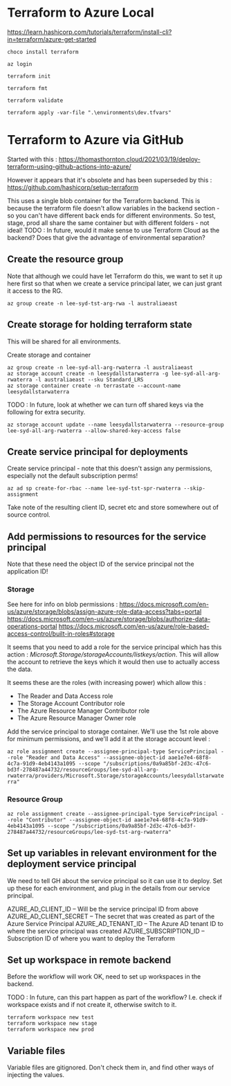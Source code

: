 # Terraform to Azure Local
https://learn.hashicorp.com/tutorials/terraform/install-cli?in=terraform/azure-get-started

`choco install terraform`

`az login`

`terraform init`

`terraform fmt`

`terraform validate`

`terraform apply -var-file ".\environments\dev.tfvars"`

# Terraform to Azure via GitHub
Started with this : https://thomasthornton.cloud/2021/03/19/deploy-terraform-using-github-actions-into-azure/

However it appears that it's obsolete and has been superseded by this : https://github.com/hashicorp/setup-terraform

This uses a single blob container for the Terraform backend. This is because the terraform file doesn't allow variables in the backend section - so you can't have different back ends for different environments. So test, stage, prod all share the same container but with different folders - not ideal! TODO : In future, would it make sense to use Terraform Cloud as the backend? Does that give the advantage of environmental separation?

## Create the resource group
Note that although we could have let Terraform do this, we want to set it up here first so that when we create a service principal later, we can just grant it access to the RG.

`az group create -n lee-syd-tst-arg-rwa -l australiaeast`

## Create storage for holding terraform state
This will be shared for all environments.

Create storage and container

```
az group create -n lee-syd-all-arg-rwaterra -l australiaeast
az storage account create -n leesydallstarwaterra -g lee-syd-all-arg-rwaterra -l australiaeast --sku Standard_LRS
az storage container create -n terrastate --account-name leesydallstarwaterra
```

TODO : In future, look at whether we can turn off shared keys via the following for extra security.

`az storage account update --name leesydallstarwaterra --resource-group lee-syd-all-arg-rwaterra --allow-shared-key-access false`    

## Create service principal for deployments

Create service principal - note that this doesn't assign any permissions, especially not the default subscription perms!

`az ad sp create-for-rbac --name lee-syd-tst-spr-rwaterra --skip-assignment`

Take note of the resulting client ID, secret etc and store somewhere out of source control.

## Add permissions to resources for the service principal

Note that these need the object ID of the service principal not the application ID!

### Storage

See here for info on blob permissions : 
https://docs.microsoft.com/en-us/azure/storage/blobs/assign-azure-role-data-access?tabs=portal 
https://docs.microsoft.com/en-us/azure/storage/blobs/authorize-data-operations-portal
https://docs.microsoft.com/en-us/azure/role-based-access-control/built-in-roles#storage

It seems that you need to add a role for the service principal which has this action : *Microsoft.Storage/storageAccounts/listkeys/action*. This will allow the account to retrieve the keys which it would then use to actually access the data.

It seems these are the roles (with increasing power) which allow this :

- The Reader and Data Access role
- The Storage Account Contributor role
- The Azure Resource Manager Contributor role
- The Azure Resource Manager Owner role

Add the service principal to storage container. We'll use the 1st role above for minimum permissions, and we'll add it at the storage account level :

`az role assignment create --assignee-principal-type ServicePrincipal --role "Reader and Data Access" --assignee-object-id aae1e7e4-68f8-4c7a-91d9-4eb4143a1095 --scope "/subscriptions/0a9a85bf-2d3c-47c6-bd3f-278487a44732/resourceGroups/lee-syd-all-arg-rwaterra/providers/Microsoft.Storage/storageAccounts/leesydallstarwaterra"`

### Resource Group

`az role assignment create --assignee-principal-type ServicePrincipal --role "Contributor" --assignee-object-id aae1e7e4-68f8-4c7a-91d9-4eb4143a1095 --scope "/subscriptions/0a9a85bf-2d3c-47c6-bd3f-278487a44732/resourceGroups/lee-syd-tst-arg-rwaterra"`

## Set up variables in relevant environment for the deployment service principal
We need to tell GH about the service principal so it can use it to deploy. Set up these for each environment, and plug in the details from our service principal.

AZURE_AD_CLIENT_ID – Will be the service principal ID from above
AZURE_AD_CLIENT_SECRET – The secret that was created as part of the Azure Service Principal
AZURE_AD_TENANT_ID – The Azure AD tenant ID to where the service principal was created
AZURE_SUBSCRIPTION_ID – Subscription ID of where you want to deploy the Terraform

## Set up workspace in remote backend
Before the workflow will work OK, need to set up workspaces in the backend.

TODO : In future, can this part happen as part of the workflow? I.e. check if workspace exists and if not create it, otherwise switch to it.

```
terraform workspace new test
terraform workspace new stage
terraform workspace new prod
```

## Variable files
Variable files are gitignored. Don't check them in, and find other ways of injecting the values.
